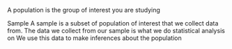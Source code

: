 
A population is the group of interest you are studying

Sample
	A sample is a subset of population of interest that we collect data from.
	The data we collect from our sample is what we do statistical analysis on
	We use this data to make inferences about the population